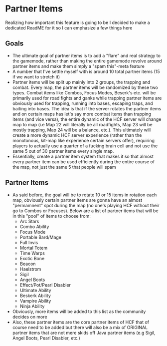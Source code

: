 # Partner Items

Realizing how important this feature is going to be I decided to make a dedicated ReadME for it so I can emphasize a few things here

## Goals
- The ultimate goal of partner items is to add a "flare" and real strategy to the gamemode, rather than making the entire gamemode revolve around partner items and make them simply a "spam this"-meta feature
- A number that I've settle myself with is around 10 total partner items (15 if we want to stretch it)
- Partner items will be split up mainly into 2 groups, the trapping and combat. Every map, the partner items will be randomized by these two types. Combat items like Combos, Focus Modes, Beserk's etc. will be primarily used for road fights and ganks while trapping partner items are obviously used for trapping, running into bases, escaping traps, and baiting into bases. The idea is that if the server rotates the partner items and on certain maps has let's say more combat items than trapping items (and vice versa), the entire dynamic of the HCF server will change map to map (i.e Map 22 will literally be all roadfights, Map 23 will be mostly trapping, Map 24 will be a balance, etc.). This ultimately will create a more dynamic HCF server experience (rather than the monotonous, kit-map like experience certain servers offer), requiring players to actually use a quarter of a fucking brain cell and not use the same 5 out of 30 partner items every single map.
- Essentially, create a partner item system that makes it so that almost every partner item can be used efficiently during the entire course of the map, not just the same 5 that people will spam

## Partner Items
- As said before, the goal will be to rotate 10 or 15 items in rotation each map, obviously certain partner items are gonna have an almost "permamnent" spot during the map (no one's playing HCF without their go to Combos or Focuses). Below are a list of partner items that will be in this "pool" of items to choose from:
     - Arc Stars
     - Combo Ability
     - Focus Mode
     - Portable Bard/Mage
     - Full Invis
     - Mortal Totem
     - Time Warps
     - Exotic Bone
     - Beacon
     - Haelstrom
     - Sigil
     - Angel Boots
     - Effect/Pot/Pearl Disabler
     - Ultimate Ability
     - Beskerk Ability
     - Vampire Ability
     - Ninja Ability
- Obviously, more items will be added to this list as the community decides on more
- Also, these partner items are the core partner items of HCF that of course need to be added but there will also be a mix of ORIGINAL partner items that are not mere skids off Java partner items (e.g Sigil, Angel Boots, Pearl Disabler, etc.)